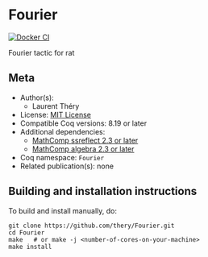 <!---
This file was generated from `meta.yml`, please do not edit manually.
Follow the instructions on https://github.com/coq-community/templates to regenerate.
--->
# Fourier

[![Docker CI][docker-action-shield]][docker-action-link]

[docker-action-shield]: https://github.com/thery/Fourier/actions/workflows/docker-action.yml/badge.svg?branch=master
[docker-action-link]: https://github.com/thery/Fourier/actions/workflows/docker-action.yml




Fourier tactic for rat

## Meta

- Author(s):
  - Laurent Théry
- License: [MIT License](LICENSE)
- Compatible Coq versions: 8.19 or later
- Additional dependencies:
  - [MathComp ssreflect 2.3 or later](https://math-comp.github.io)
  - [MathComp algebra 2.3 or later](https://math-comp.github.io)
- Coq namespace: `Fourier`
- Related publication(s): none

## Building and installation instructions

To build and install manually, do:

``` shell
git clone https://github.com/thery/Fourier.git
cd Fourier
make   # or make -j <number-of-cores-on-your-machine> 
make install
```



